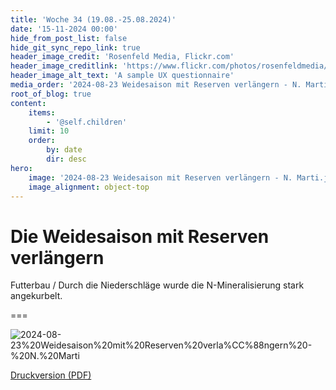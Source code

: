 ```yaml
---
title: 'Woche 34 (19.08.-25.08.2024)'
date: '15-11-2024 00:00'
hide_from_post_list: false
hide_git_sync_repo_link: true
header_image_credit: 'Rosenfeld Media, Flickr.com'
header_image_creditlink: 'https://www.flickr.com/photos/rosenfeldmedia/9203760174/'
header_image_alt_text: 'A sample UX questionnaire'
media_order: '2024-08-23 Weidesaison mit Reserven verlängern - N. Marti.jpg,2024-08-23 Weidesaison mit Reserven verlängern - N. Marti.pdf'
root_of_blog: true
content:
    items:
        - '@self.children'
    limit: 10
    order:
        by: date
        dir: desc
hero:
    image: '2024-08-23 Weidesaison mit Reserven verlängern - N. Marti.jpg'
    image_alignment: object-top
---
```


# Die Weidesaison mit Reserven verlängern

Futterbau / Durch die Niederschläge wurde die N-Mineralisierung stark angekurbelt.

===

![2024-08-23%20Weidesaison%20mit%20Reserven%20verla%CC%88ngern%20-%20N.%20Marti](2024-08-23%20Weidesaison%20mit%20Reserven%20verla%CC%88ngern%20-%20N.%20Marti.jpg "2024-08-23%20Weidesaison%20mit%20Reserven%20verla%CC%88ngern%20-%20N.%20Marti")

[Druckversion (PDF)](2024-08-23%20Weidesaison%20mit%20Reserven%20verla%CC%88ngern%20-%20N.%20Marti.pdf)
